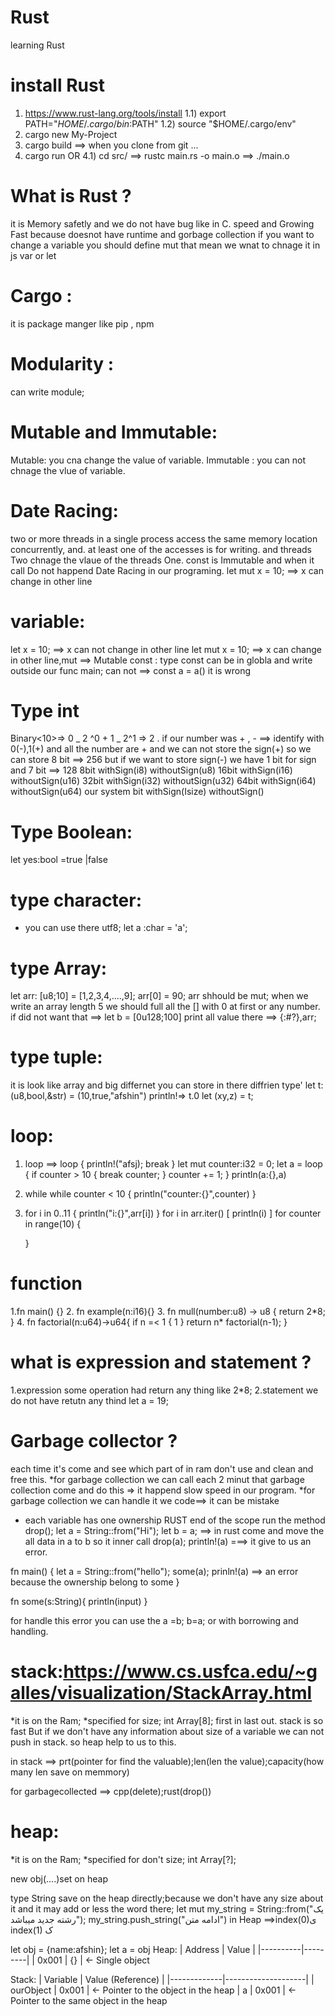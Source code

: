 # Rust

learning Rust

# install Rust

1. https://www.rust-lang.org/tools/install
   1.1) export PATH="$HOME/.cargo/bin:$PATH"
   1.2) source "$HOME/.cargo/env"
2. cargo new My-Project
3. cargo build ==> when you clone from git ...
4. cargo run
   OR
   4.1) cd src/ ==> rustc main.rs -o main.o ==> ./main.o<binary>

# What is Rust ?

it is Memory safetly and we do not have bug like in C.
speed and Growing Fast because doesnot have runtime and gorbage collection
if you want to change a variable you should define mut that mean we wnat to chnage it in js var or let

# Cargo :

it is package manger like pip , npm

# Modularity :

can write module;

# Mutable and Immutable:

Mutable: you cna change the value of variable.
Immutable : you can not chnage the vlue of variable.

# Date Racing:

two or more threads in a single process access the same memory location concurrently, and. at least one of the accesses is for writing.
and threads Two chnage the vlaue of the threads One.
const is Immutable and when it call Do not happend Date Racing in our programing.
let mut x = 10; ==> x can change in other line

# variable:

let x = 10; ==> x can not change in other line
let mut x = 10; ==> x can change in other line,mut ==> Mutable
const : type
const can be in globla and write outside our func main;
can not ==> const a = a() it is wrong

# Type int

Binary<10>=> 0 _ 2 ^0 + 1 _ 2^1 => 2
. if our number was + , - ==> identify with 0(-),1(+) and all the number are + and we can not store the sign(+) so we can store 8 bit ==> 256
but if we want to store sign(-) we have 1 bit for sign and 7 bit ==> 128
8bit withSign(i8) withoutSign(u8)
16bit withSign(i16) withoutSign(u16)
32bit withSign(i32) withoutSign(u32)
64bit withSign(i64) withoutSign(u64)
our system bit withSign(Isize) withoutSign()

# Type Boolean:

let yes:bool =true |false

# type character:

- you can use there utf8;
  let a :char = 'a';

# type Array:

let arr: [u8;10] = [1,2,3,4,....,9];
arr[0] = 90; arr shhould be mut;
when we write an array length 5 we should full all the [] with 0 at first or any number.
if did not want that ==> let b = [0u128;100]
print all value there ==> {:#?},arr;

# type tuple:

it is look like array and big differnet you can store in there diffrien type'
let t:(u8,bool,&str) = (10,true,"afshin")
println!=> t.0
let (xy,z) = t;

# loop:

1. loop ==>
   loop {
   println!("afsj);
   break
   }
   let mut counter:i32 = 0;
   let a = loop {
   if counter > 10 {
   break counter;
   }
   counter += 1;
   }
   println(a:{},a)
2. while
   while counter < 10 {
   println("counter:{}",counter)
   }

3. for i in 0..11 {
   println("i:{}",arr[i])
   }
   for i in arr.iter() [
   println(i)
   ]
   for counter in range(10) {

   }

# function

1.fn main() {} 2. fn example(n:i16){} 3. fn mull(number:u8) -> u8 {
return 2\*8;
} 4. fn factorial(n:u64)->u64{
if n =< 1 {
1
}
return n\* factorial(n-1);
}

# what is expression and statement ?

1.expression some operation had return any thing like 2\*8;
2.statement we do not have retutn any thind let a = 19;

# Garbage collector ?

each time it's come and see which part of in ram don't use and clean and free this.
*for garbage collection we can call each 2 minut that garbage collection come and do this => it happend slow speed in our program.
*for garbage collection we can handle it we code==> it can be mistake

- each variable has one ownership
  RUST end of the scope run the method drop();
  let a = String::from("Hi");
  let b = a; ==> in rust come and move the all data in a to b so it inner call drop(a);
  println!(a) ===> it give to us an error.

fn main() {
let a = String::from("hello");
some(a);
prinln!(a) ==> an error because the ownership belong to some
}

fn some(s:String){
println(input)
}

for handle this error you can use the
a =b;
b=a;
or with borrowing and handling.

# stack:https://www.cs.usfca.edu/~galles/visualization/StackArray.html

*it is on the Ram;
*specified for size; int Array[8];
first in last out.
stack is so fast But if we don't have any information about size of a variable we can not push in stack. so heap help to us to this.

in stack ==> prt(pointer for find the valuable);len(len the value);capacity(how many len save on memmory)

for garbagecollected ==> cpp(delete);rust(drop())

# heap:

*it is on the Ram;
*specified for don't size; int Array[?];

new obj(....)set on heap

type String save on the heap directly;because we don't have any size about it and it may add or less the word there;
let mut my_string = String::from("یک رشته جدید میباشد");
my_string.push_string("ادامه متن")
in Heap ==>index(0)ی index(1) ک

let obj = {name:afshin};
let a = obj
Heap:
| Address | Value |
|----------|---------|
| 0x001 | {} | <- Single object

Stack:
| Variable | Value (Reference) |
|-------------|--------------------|
| ourObject | 0x001 | <- Pointer to the object in the heap
| a | 0x001 | <- Pointer to the same object in the heap
